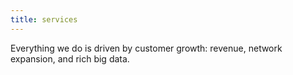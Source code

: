 ```yaml
---
title: services
---
```


Everything we do is driven by customer growth: revenue, network expansion, and rich big data.

